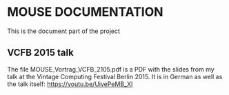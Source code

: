 # MOUSE DOCUMENTATION

This is the document part of the project


## VCFB 2015 talk

The file MOUSE_Vortrag_VCFB_2105.pdf is a PDF with the slides from my
talk at the Vintage Computing Festival Berlin 2015. It is in German as
well as the talk itself: https://youtu.be/UivePeMB_XI

